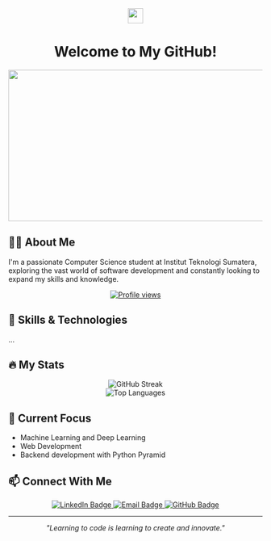 <div align="center">
  <img src="https://media.giphy.com/media/hvRJCLFzcasrR4ia7z/giphy.gif" width="30px"/>
  <h1>Welcome to My GitHub! </h1>
</div>

<div align="center">
  <img src="https://media.giphy.com/media/dWesBcTLavkZuG35MI/giphy.gif" width="600" height="300"/>
</div>

## 👨‍💻 About Me

I'm a passionate Computer Science student at Institut Teknologi Sumatera, exploring the vast world of software development and constantly looking to expand my skills and knowledge.

<p align="center">
  <a href="https://github.com/alfajar-122140122">
    <img src="https://komarev.com/ghpvc/?username=alfajar-122140122&style=flat-square&color=blue" alt="Profile views"/>
  </a>
</p>

## 🚀 Skills & Technologies
...

## 🔥 My Stats

<div align="center">
  <img src="https://github-readme-streak-stats.herokuapp.com/?user=alfajar-122140122&theme=dark&background=000000" alt="GitHub Streak"/>
</div>

<div align="center">
  <img src="https://github-readme-stats.vercel.app/api/top-langs/?username=alfajar-122140122&layout=compact&theme=vision-friendly-dark" alt="Top Languages"/>
</div>

## 🌱 Current Focus
- Machine Learning and Deep Learning
- Web Development
- Backend development with Python Pyramid

## 📫 Connect With Me
<div align="center">
  <a href="https://www.linkedin.com/in/0alfajar/">
    <img src="https://img.shields.io/badge/LinkedIn-blue?style=for-the-badge&logo=linkedin&logoColor=white" alt="LinkedIn Badge"/>
  </a>
  <a href="mailto:alfajar.122140122@student.itera.ac.id">
    <img src="https://img.shields.io/badge/Email-D14836?style=for-the-badge&logo=gmail&logoColor=white" alt="Email Badge"/>
  </a>
  <a href="https://github.com/alfajar-122140122">
    <img src="https://img.shields.io/badge/GitHub-100000?style=for-the-badge&logo=github&logoColor=white" alt="GitHub Badge"/>
  </a>
</div>

---

<div align="center">
  <i>"Learning to code is learning to create and innovate."</i>
</div>
